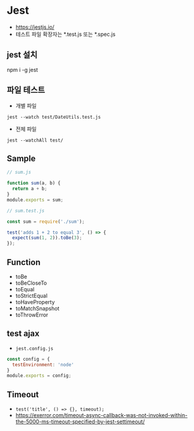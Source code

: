 # Jest
* https://jestjs.io/
* 테스트 파일 확장자는 *.test.js 또는 *.spec.js

## jest 설치
npm i -g jest

## 파일 테스트
* 개별 파일

```
jest --watch test/DateUtils.test.js
```

* 전체 파일

```
jest --watchAll test/
```

## Sample

```js
// sum.js

function sum(a, b) {
  return a + b;
}
module.exports = sum;
```

```js
// sum.test.js

const sum = require('./sum');

test('adds 1 + 2 to equal 3', () => {
  expect(sum(1, 2)).toBe(3);
});
```

## Function
* toBe
* toBeCloseTo
* toEqual
* toStrictEqual
* toHaveProperty
* toMatchSnapshot
* toThrowError

## test ajax
* `jest.config.js`

```js
const config = {
  testEnvironment: 'node'
}
module.exports = config;
```

## Timeout
* `test('title', () => {}, timeout);`
* https://exerror.com/timeout-async-callback-was-not-invoked-within-the-5000-ms-timeout-specified-by-jest-settimeout/
